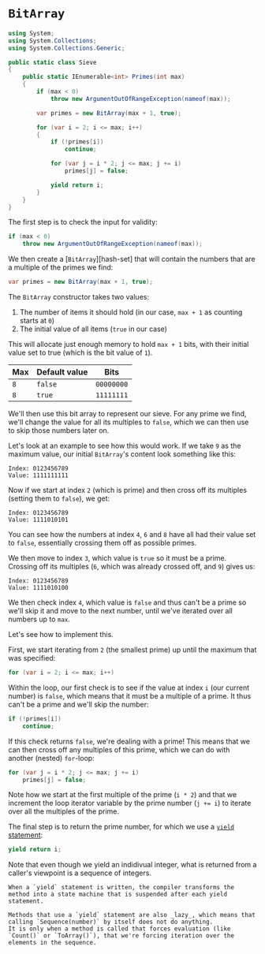 # `BitArray`

```csharp
using System;
using System.Collections;
using System.Collections.Generic;

public static class Sieve
{
    public static IEnumerable<int> Primes(int max)
    {
        if (max < 0)
            throw new ArgumentOutOfRangeException(nameof(max));

        var primes = new BitArray(max + 1, true);

        for (var i = 2; i <= max; i++)
        {
            if (!primes[i])
                continue;

            for (var j = i * 2; j <= max; j += i)
                primes[j] = false;

            yield return i;
        }
    }
}
```

The first step is to check the input for validity:

```csharp
if (max < 0)
    throw new ArgumentOutOfRangeException(nameof(max));
```

We then create a [`BitArray`][hash-set] that will contain the numbers that are a multiple of the primes we find:

```csharp
var primes = new BitArray(max + 1, true);
```

The `BitArray` constructor takes two values:

1. The number of items it should hold (in our case, `max + 1` as counting starts at `0`)
2. The initial value of all items (`true` in our case)

This will allocate just enough memory to hold `max + 1` bits, with their initial value set to true (which is the bit value of `1`).

| Max | Default value | Bits       |
| --- | ------------- | ---------- |
| `8` | `false`       | `00000000` |
| `8` | `true`        | `11111111` |

We'll then use this bit array to represent our sieve.
For any prime we find, we'll change the value for all its multiples to `false`, which we can then use to skip those numbers later on.

Let's look at an example to see how this would work.
If we take `9` as the maximum value, our initial `BitArray`'s content look something like this:

```
Index: 0123456789
Value: 1111111111
```

Now if we start at index `2` (which is prime) and then cross off its multiples (setting them to `false`), we get:

```
Index: 0123456789
Value: 1111010101
```

You can see how the numbers at index `4`, `6` and `8` have all had their value set to `false`, essentially crossing them off as possible primes.

We then move to index `3`, which value is `true` so it must be a prime.
Crossing off its multiples (`6`, which was already crossed off, and `9`) gives us:

```
Index: 0123456789
Value: 1111010100
```

We then check index `4`, which value is `false` and thus can't be a prime so we'll skip it and move to the next number, until we've iterated over all numbers up to `max`.

Let's see how to implement this.

First, we start iterating from `2` (the smallest prime) up until the maximum that was specified:

```csharp
for (var i = 2; i <= max; i++)
```

Within the loop, our first check is to see if the value at index `i` (our current number) is `false`, which means that it must be a multiple of a prime.
It thus can't be a prime and we'll skip the number:

```csharp
if (!primes[i])
    continue;
```

If this check returns `false`, we're dealing with a prime!
This means that we can then cross off any multiples of this prime, which we can do with another (nested) `for`-loop:

```csharp
for (var j = i * 2; j <= max; j += i)
    primes[j] = false;
```

Note how we start at the first multiple of the prime (`i * 2`) and that we increment the loop iterator variable by the prime number (`j += i`) to iterate over all the multiples of the prime.

The final step is to return the prime number, for which we use a [`yield` statement][yield-statement]:

```csharp
yield return i;
```

Note that even though we yield an indidivual integer, what is returned from a caller's viewpoint is a sequence of integers.

~~~~exercism/note
When a `yield` statement is written, the compiler transforms the method into a state machine that is suspended after each yield statement.
~~~~

~~~~exercism/note
Methods that use a `yield` statement are also _lazy_, which means that calling `Sequence(number)` by itself does not do anything.
It is only when a method is called that forces evaluation (like `Count()` or `ToArray()`), that we're forcing iteration over the elements in the sequence.
~~~~

[yield-statement]: https://learn.microsoft.com/en-us/dotnet/csharp/language-reference/statements/yield
[bit-array]: https://learn.microsoft.com/en-us/dotnet/api/system.collections.bitarray
